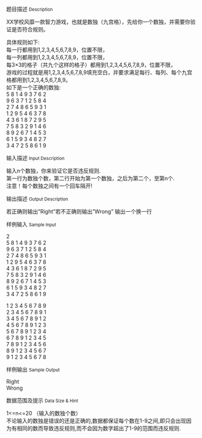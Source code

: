 <div class="panel panel-default">
<div class="area-title">
<span>
题目描述
<small>Description</small>
</span></div>
<div class="panel-body">

<p>XX学校风靡一款智力游戏，也就是数独（九宫格），先给你一个数独，并需要你验证是否符合规则。</p>
<p>具体规则如下:<br>每一行都用到1,2,3,4,5,6,7,8,9，位置不限，<br>每一列都用到1,2,3,4,5,6,7,8,9，位置不限，<br>每3×3的格子（共九个这样的格子）都用到1,2,3,4,5,6,7,8,9，位置不限，<br>游戏的过程就是用1,2,3,4,5,6,7,8,9填充空白，并要求满足每行、每列、每个九宫格都用到1,2,3,4,5,6,7,8,9。<br>如下是一个正确的数独:<br>5 8 1 4 9 3 7 6 2<br>9 6 3 7 1 2 5 8 4<br>2 7 4 8 6 5 9 3 1<br>1 2 9 5 4 6 3 7 8<br>4 3 6 1 8 7 2 9 5<br>7 5 8 3 2 9 1 4 6<br>8 9 2 6 7 1 4 5 3<br>6 1 5 9 3 4 8 2 7<br>3 4 7 2 5 8 6 1 9</p>

</div>
</div>

<div class="panel panel-default">
<div class="area-title">
<span>
输入描述
<small>Input Description</small>
</span></div>
<div class="panel-body">
<p>输入n个数独，你来验证它是否违反规则.<br>第一行为数独个数，第二行开始为第一个数独，之后为第二个，至第n个.<br>注意！每个数独之间有一个回车隔开!</p>

</div>
</div>
<div  class="panel panel-default">
<div class="area-title">
<span>
输出描述
<small>Output Description</small>
</span></div>
<div class="panel-body">

<p>若正确则输出&rdquo;Right&rdquo;若不正确则输出&rdquo;Wrong&rdquo; 输出一个换一行</p>

</div>
</div>


<div class="panel panel-default">
<div class="area-title">
<span>
样例输入
<small>Sample Input</small>
</span></div>
<div class="panel-body">
<p>2<br>5 8 1 4 9 3 7 6 2<br>9 6 3 7 1 2 5 8 4<br>2 7 4 8 6 5 9 3 1<br>1 2 9 5 4 6 3 7 8<br>4 3 6 1 8 7 2 9 5<br>7 5 8 3 2 9 1 4 6<br>8 9 2 6 7 1 4 5 3<br>6 1 5 9 3 4 8 2 7<br>3 4 7 2 5 8 6 1 9</p>
<p>1 2 3 4 5 6 7 8 9<br>2 3 4 5 6 7 8 9 1<br>3 4 5 6 7 8 9 1 2<br>4 5 6 7 8 9 1 2 3<br>5 6 7 8 9 1 2 3 4<br>6 7 8 9 1 2 3 4 5<br>7 8 9 1 2 3 4 5 6<br>8 9 1 2 3 4 5 6 7<br>9 1 2 3 4 5 6 7 8</p>

</div>
</div>

<div class="panel panel-default">
<div class="area-title">
<span>
样例输出
<small>Sample Output</small>
</span></div>
<div class="panel-body">
<p>Right<br>Wrong</p>

</div>
</div>

<div class="panel panel-default">
<div class="area-title">
<span>
数据范围及提示
<small>Data Size & Hint</small>
</span></div>
<div class="panel-body">
<p>1&lt;=n&lt;=20 （输入的数独个数）<br>不论输入的数独是错误的还是正确的,数据都保证每个数在1-9之间,即只会出现因为有相同的数而导致违反规则,而不会因为数字超出了1-9的范围而违反规则.</p>
</div>
</div>